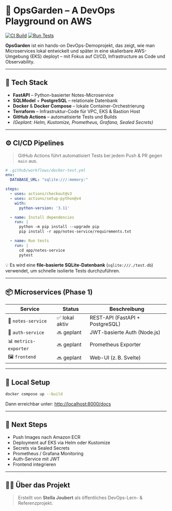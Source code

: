 # 🌿 OpsGarden – A DevOps Playground on AWS

[![CI Build](https://github.com/GitCubeStella/ops-garden/actions/workflows/docker-build.yml/badge.svg)](https://github.com/GitCubeStella/ops-garden/actions) [![Run Tests](https://github.com/GitCubeStella/ops-garden/actions/workflows/docker-test.yml/badge.svg)](https://github.com/GitCubeStella/ops-garden/actions)

**OpsGarden** ist ein hands-on DevOps-Demoprojekt, das zeigt, wie man Microservices lokal entwickelt und später in eine skalierbare AWS-Umgebung (EKS) deployt – mit Fokus auf CI/CD, Infrastructure as Code und Observability.

---

## 🧰 Tech Stack

- **FastAPI** – Python-basierter Notes-Microservice
- **SQLModel** + **PostgreSQL** – relationale Datenbank
- **Docker** & **Docker Compose** – lokale Container-Orchestrierung
- **Terraform** – Infrastruktur-Code für VPC, EKS & Bastion Host
- **GitHub Actions** – automatisierte Tests und Builds
- *(Geplant: Helm, Kustomize, Prometheus, Grafana, Sealed Secrets)*

---

## ⚙️ CI/CD Pipelines

> GitHub Actions führt automatisiert Tests bei jedem Push & PR gegen `main` aus.

```yaml
# .github/workflows/docker-test.yml
env:
  DATABASE_URL: "sqlite:///:memory:"

steps:
  - uses: actions/checkout@v3
  - uses: actions/setup-python@v4
    with:
      python-version: '3.11'

  - name: Install dependencies
    run: |
      python -m pip install --upgrade pip
      pip install -r app/notes-service/requirements.txt

  - name: Run tests
    run: |
      cd app/notes-service
      pytest
```

💡 Es wird eine **file-basierte SQLite-Datenbank** (`sqlite:///./test.db`) verwendet, um schnelle isolierte Tests durchzuführen.

---

## 📦 Microservices (Phase 1)

| Service               | Status        | Beschreibung                        |
|------------------------|---------------|-------------------------------------|
| 📝 `notes-service`     | ✅ lokal aktiv | REST-API (FastAPI + PostgreSQL)     |
| 🔐 `auth-service`      | 🔜 geplant     | JWT-basierte Auth (Node.js)         |
| 📊 `metrics-exporter`  | 🔜 geplant     | Prometheus Exporter                 |
| 🖼️ `frontend`          | 🔜 geplant     | Web-UI (z. B. Svelte)               |

---

## 🧪 Local Setup

```bash
docker compose up --build
```

Dann erreichbar unter: [http://localhost:8000/docs](http://localhost:8000/docs)

---

## 🚧 Next Steps

- Push Images nach Amazon ECR  
- Deployment auf EKS via Helm oder Kustomize  
- Secrets via Sealed Secrets  
- Prometheus / Grafana Monitoring  
- Auth-Service mit JWT  
- Frontend integrieren  

---

## 👩‍💻 Über das Projekt

> Erstellt von **Stella Joubert** als öffentliches DevOps-Lern- & Referenzprojekt.